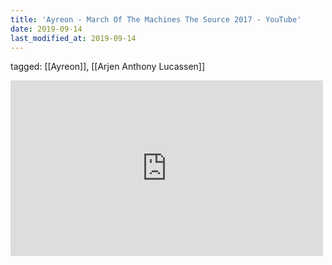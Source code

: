 ```yaml
---
title: 'Ayreon - March Of The Machines The Source 2017 - YouTube'
date: 2019-09-14
last_modified_at: 2019-09-14
---
```

tagged: [[Ayreon]], [[Arjen Anthony Lucassen]]
<iframe allow="accelerometer; autoplay; clipboard-write; encrypted-media; gyroscope; picture-in-picture" allowfullscreen="" frameborder="0" height="281" id="youtube_iframe" src="https://www.youtube.com/embed/NvdzO8z_tp8?feature=oembed&amp;enablejsapi=1&amp;origin=https://safe.txmblr.com&amp;wmode=opaque" width="500"></iframe>